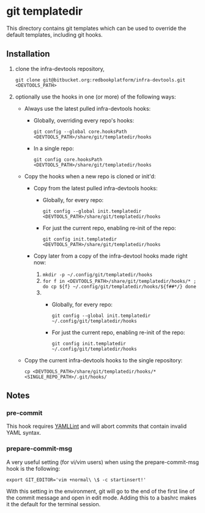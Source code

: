 # git templatedir

This directory contains git templates which can be used to override
the default templates, including git hooks.

## Installation

1. clone the infra-devtools repository,

    `git clone git@bitbucket.org:redbookplatform/infra-devtools.git <DEVTOOLS_PATH>`

2. optionally use the hooks in one (or more) of the following ways:

    * Always use the latest pulled infra-devtools hooks:

      * Globally, overriding every repo's hooks:

        `git config --global core.hooksPath <DEVTOOLS_PATH>/share/git/templatedir/hooks`

      * In a single repo:

        `git config core.hooksPath <DEVTOOLS_PATH>/share/git/templatedir/hooks`

    * Copy the hooks when a new repo is cloned or init'd:

      * Copy from the latest pulled infra-devtools hooks:

          * Globally, for every repo:

            `git config --global init.templatedir <DEVTOOLS_PATH>/share/git/templatedir/hooks`

          * For just the current repo, enabling re-init of the repo:

            `git config init.templatedir <DEVTOOLS_PATH>/share/git/templatedir/hooks`

      * Copy later from a copy of the infra-devtool hooks made right now:

          1. `mkdir -p ~/.config/git/templatedir/hooks`
          2. `for f in <DEVTOOLS_PATH>/share/git/templatedir/hooks/* ; do
               cp ${f} ~/.config/git/templatedir/hooks/${f##*/}
              done`
          3. * Globally, for every repo:

                `git config --global init.templatedir ~/.config/git/templatedir/hooks`

              * For just the current repo, enabling re-init of the repo:

                `git config init.templatedir ~/.config/git/templatedir/hooks`

    * Copy the current infra-devtools hooks to the single repository:

      `cp <DEVTOOLS_PATH>/share/git/templatedir/hooks/* <SINGLE_REPO_PATH>/.git/hooks/`


## Notes

### pre-commit

This hook requires [YAMLLint](https://yamllint.readthedocs.io/) and will
abort commits that contain invalid YAML syntax.

### prepare-commit-msg

A very useful setting (for vi/vim users) when using the prepare-commit-msg
hook is the following:

`export GIT_EDITOR='vim +normal\ \$ -c startinsert!'`

With this setting in the environment, git will go to the end of the first
line of the commit message and open in edit mode.  Adding this to a
bashrc makes it the default for the terminal session.
